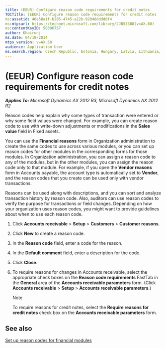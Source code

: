 ```yaml
---
title: (EEUR) Configure reason code requirements for credit notes
TOCTitle: (EEUR) Configure reason code requirements for credit notes
ms:assetid: 46e58a1f-b285-4745-a22b-92048dddd8f4
ms:mtpsurl: https://technet.microsoft.com/library/JJ853388(v=AX.60)
ms:contentKeyID: 50396757
author: Khairunj
ms.date: 04/18/2014
mtps_version: v=AX.60
audience: Application User
ms.search.region: Czech Republic, Estonia, Hungary, Latvia, Lithuania, Poland, Russia
---
```


# (EEUR) Configure reason code requirements for credit notes 


_**Applies To:** Microsoft Dynamics AX 2012 R3, Microsoft Dynamics AX 2012 R2_

Reason codes help explain why some types of transaction were entered or why some field values were changed. For example, you can create reason code to use with write-down adjustments or modifications in the **Sales value** field in Fixed assets.

You can use the **Financial reasons** form in Organization administration to create the same codes to use across various modules, or you can set up reason codes for other modules in the corresponding forms for those modules. In Organization administration, you can assign a reason code to any of the modules, but in the other modules, you can assign the reason code only to that module. For example, if you open the **Vendor reasons** form in Accounts payable, the account type is automatically set to **Vendor**, and the reason codes that you create can be used only with vendor transactions.

Reasons can be used along with descriptions, and you can sort and analyze transaction history by reason code. Also, auditors can use reason codes to verify the purpose for transactions or field changes. Depending on how your organization uses reason codes, you might want to provide guidelines about when to use each reason code.

1.  Click **Accounts receivable** \> **Setup** \> **Customers** \> **Customer reasons**.

2.  Click **New** to create a reason code.

3.  In the **Reason code** field, enter a code for the reason.

4.  In the **Default comment** field, enter a description for the code.

5.  Click **Close**.

6.  To require reasons for changes in Accounts receivable, select the appropriate check boxes on the **Reason code requirements** FastTab in the **General** area of the **Accounts receivable parameters** form. (Click **Accounts receivable** \> **Setup** \> **Accounts receivable parameters**.)
    

    > [!NOTE]
    > <P>To require reasons for credit notes, select the <STRONG>Require reasons for credit notes</STRONG> check box on the <STRONG>Accounts receivable parameters</STRONG> form.</P>



## See also

[Set up reason codes for financial modules](set-up-reason-codes-for-financial-modules.md)

  


